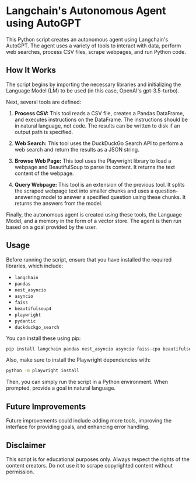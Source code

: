 # Langchain's Autonomous Agent using AutoGPT

This Python script creates an autonomous agent using Langchain's AutoGPT. The agent uses a variety of tools to interact with data, perform web searches, process CSV files, scrape webpages, and run Python code.

## How It Works

The script begins by importing the necessary libraries and initializing the Language Model (LM) to be used (in this case, OpenAI's gpt-3.5-turbo).

Next, several tools are defined:

1. **Process CSV:** This tool reads a CSV file, creates a Pandas DataFrame, and executes instructions on the DataFrame. The instructions should be in natural language, not code. The results can be written to disk if an output path is specified.

2. **Web Search:** This tool uses the DuckDuckGo Search API to perform a web search and return the results as a JSON string.

3. **Browse Web Page:** This tool uses the Playwright library to load a webpage and BeautifulSoup to parse its content. It returns the text content of the webpage.

4. **Query Webpage:** This tool is an extension of the previous tool. It splits the scraped webpage text into smaller chunks and uses a question-answering model to answer a specified question using these chunks. It returns the answers from the model.

Finally, the autonomous agent is created using these tools, the Language Model, and a memory in the form of a vector store. The agent is then run based on a goal provided by the user.

## Usage

Before running the script, ensure that you have installed the required libraries, which include:

- `langchain`
- `pandas`
- `nest_asyncio`
- `asyncio`
- `faiss`
- `beautifulsoup4`
- `playwright`
- `pydantic`
- `duckduckgo_search`

You can install these using pip:

```bash
pip install langchain pandas nest_asyncio asyncio faiss-cpu beautifulsoup4 playwright pydantic duckduckgo_search
```

Also, make sure to install the Playwright dependencies with:

```bash
python -m playwright install
```

Then, you can simply run the script in a Python environment. When prompted, provide a goal in natural language.

## Future Improvements

Future improvements could include adding more tools, improving the interface for providing goals, and enhancing error handling.

## Disclaimer

This script is for educational purposes only. Always respect the rights of the content creators. Do not use it to scrape copyrighted content without permission.
